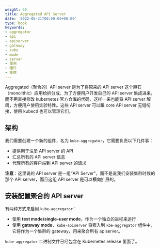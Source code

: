 ```yaml
---
weight: 65
title: Aggregated API Server
date: '2022-05-21T00:00:00+08:00'
type: book
keywords:
- aggregator
- api
- apiserver
- gateway
- kube
- mode
- server
- 使用
- 组件
- 集群
---
```

Aggregated（聚合的）API server 是为了将原来的 API server 这个巨石（monolithic）应用给拆分成，为了方便用户开发自己的 API server 集成进来，而不用直接修改 kubernetes 官方仓库的代码，这样一来也能将 API server 解耦，方便用户使用实验特性。这些 API server 可以跟 core API server 无缝衔接，使用 kubectl 也可以管理它们。

## 架构

我们需要创建一个新的组件，名为 `kube-aggregator`，它需要负责以下几件事：

- 提供用于注册 API server 的 API
- 汇总所有的 API server 信息
- 代理所有的客户端到 API server 的请求

**注意**：这里说的 API server 是一组“API Server”，而不是说我们安装集群时候的那个 API server，而且这组 API server 是可以横向扩展的。

## 安装配置聚合的 API server

有两种方式来启用 `kube-aggregator`：

- 使用 **test mode/single-user mode**，作为一个独立的进程来运行
- 使用 **gateway mode**，`kube-apiserver` 将嵌入到 `kbe-aggregator` 组件中，它将作为一个集群的 gateway，用来聚合所有 apiserver。

`kube-aggregator` 二进制文件已经包含在 Kubernetes release 里面了。

